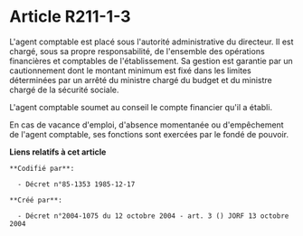 # Article R211-1-3

L'agent comptable est placé sous l'autorité administrative du directeur. Il est chargé, sous sa propre responsabilité, de
l'ensemble des opérations financières et comptables de l'établissement. Sa gestion est garantie par un cautionnement dont le
montant minimum est fixé dans les limites déterminées par un arrêté du ministre chargé du budget et du ministre chargé de la
sécurité sociale.

L'agent comptable soumet au conseil le compte financier qu'il a établi.

En cas de vacance d'emploi, d'absence momentanée ou d'empêchement de l'agent comptable, ses fonctions sont exercées par le
fondé de pouvoir.

**Liens relatifs à cet article**

	**Codifié par**:

	  - Décret n°85-1353 1985-12-17

	**Créé par**:

	  - Décret n°2004-1075 du 12 octobre 2004 - art. 3 () JORF 13 octobre 2004
